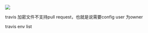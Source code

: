 
![](https://api.travis-ci.com/BarrelRider65/backend.svg?branch=master)

travis 加密文件不支持pull request，也就是说需要config user 为owner

travis env list
